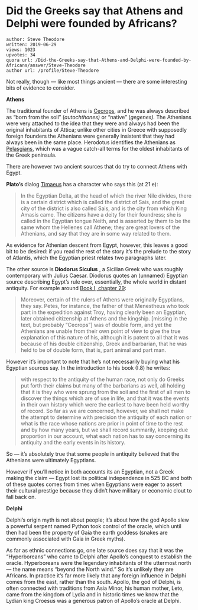 # Did the Greeks say that Athens and Delphi were founded by Africans?

	author: Steve Theodore
	written: 2019-06-29
	views: 1023
	upvotes: 34
	quora url: /Did-the-Greeks-say-that-Athens-and-Delphi-were-founded-by-Africans/answer/Steve-Theodore
	author url: /profile/Steve-Theodore


Not really, though — like most things ancient — there are some interesting bits of evidence to consider.

__Athens__ 

The traditional founder of Athens is [Cecrops](https://www.theoi.com/Heros/Kekrops.html), and he was always described as “born from the soil” (_autochthones)_ or “native” (_gegenes)._ The Athenians were very attached to the idea that they were and always had been the original inhabitants of Attica; unlike other cities in Greece with supposedly foreign founders the Athenians were generally insistent that they had always been in the same place. Herodotus identifies the Athenians as [Pelasgians](https://en.wikipedia.org/wiki/Pelasgians), which was a vague catch-all terms for the oldest inhabitants of the Greek peninsula.

There are however two ancient sources that do try to connect Athens with Egypt.

__Plato’s__  dialog [Timaeus](http://classics.mit.edu/Plato/timaeus.html) has a character who says this (at 21 e):

> In the Egyptian Delta, at the head of which the river Nile divides, there is a certain district which is called the district of Sais, and the great city of the district is also called Sais, and is the city from which King Amasis came. The citizens have a deity for their foundress; she is called in the Egyptian tongue Neith, and is asserted by them to be the same whom the Hellenes call Athene; they are great lovers of the Athenians, and say that they are in some way related to them.

As evidence for Athenian descent from Egypt, however, this leaves a good bit to be desired: if you read the rest of the story it’s the prelude to the story of Atlantis, which the Egyptian priest relates two paragraphs later.

The other source is __Diodorus Siculus__ , a Sicilian Greek who was roughly contemporary with Julius Caesar. Diodorus quotes an (unnamed) Egyptian source describing Egypt’s rule over, essentially, the whole world in distant antiquity. For example around [Book I, chapter 29](http://penelope.uchicago.edu/Thayer/E/Roman/Texts/Diodorus_Siculus/1A*.html):

> Moreover, certain of the rulers of Athens were originally Egyptians, they say. Petes, for instance, the father of that Menestheus who took part in the expedition against Troy, having clearly been an Egyptian, later obtained citizenship at Athens and the kingship. [missing in the text, but probably “Cecrops”] was of double form, and yet the Athenians are unable from their own point of view to give the true explanation of this nature of his, although it is patent to all that it was because of his double citizenship, Greek and barbarian, that he was held to be of double form, that is, part animal and part man.

However it’s important to note that he’s not necessarily buying what his Egyptian sources say. In the introduction to his book (I.8) he writes:

> with respect to the antiquity of the human race, not only do Greeks put forth their claims but many of the barbarians as well, all holding that it is they who were sprung from the soil and the first of all men to discover the things which are of use in life, and that it was the events in their own history which were the earliest to have been held worthy of record. So far as we are concerned, however, we shall not make the attempt to determine with precision the antiquity of each nation or what is the race whose nations are prior in point of time to the rest and by how many years, but we shall record summarily, keeping due proportion in our account, what each nation has to say concerning its antiquity and the early events in its history.

So — it’s absolutely true that some people in antiquity believed that the Athenians were ultimately Egyptians.

However if you’ll notice in both accounts its an Egyptian, not a Greek making the claim — Egypt lost its political independence in 525 BC and both of these quotes comes from times when Egyptians were eager to assert their cultural prestige because they didn’t have military or economic clout to fall back on.

__Delphi__ 

Delphi’s origin myth is not about people; it’s about how the god Apollo slew a powerful serpent named Python took control of the oracle, which until then had been the property of Gaia the earth goddess (snakes are commonly associated with Gaia in Greek myths).

As far as ethnic connections go, one late source does say that it was the “Hyperboreans” who came to Delphi after Apollo’s conquest to establish the oracle. Hyperboreans were the legendary inhabitants of the uttermost north — the name means “beyond the North wind.” So it’s unlikely they are Africans. In practice it’s far more likely that any foreign influence in Delphi comes from the east, rather than the south. Apollo, the god of Delphi, is often connected with traditions from Asia Minor, his human mother, Leto, came from the kingdom of Lydia and in historic times we know that the Lydian king Croesus was a generous patron of Apollo’s oracle at Delphi.

